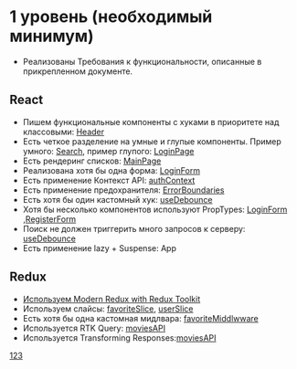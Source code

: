 # 1 уровень (необходимый минимум)
* Реализованы Требования к функциональности, описанные в прикрепленном документе.

## React

* Пишем функциональные компоненты c хуками в приоритете над классовыми: [Header](../src/components/Header/Header.jsx)
* Есть четкое разделение на умные и глупые компоненты. Пример умного: [Search](../src/components/Search/Search.jsx), пример глупого: [LoginPage](../src/pages/LoginPage/LoginPage.jsx)
* Есть рендеринг списков: [MainPage](../src/pages/MainPage/MainPage.js)
* Реализована хотя бы одна форма: [LoginForm](../src/components/AuthComponents/Forms/LoginForm.js)
* Есть применение Контекст API: [authContext](../src/store/context/authContext.js)
* Есть применение предохранителя: [ErrorBoundaries](../src/components/ErrorBoundaries/ErrorBoundaries.js)
* Есть хотя бы один кастомный хук: [useDebounce](../src/hooks/useDebounce.js)
* Хотя бы несколько компонентов используют PropTypes:  [LoginForm](../src/components/AuthComponents/Forms/LoginForm.js) ,[RegisterForm](../src/components/AuthComponents/Forms/RegisterForm.js)
* Поиск не должен триггерить много запросов к серверу:  [useDebounce](../src/hooks/useDebounce.js)
* Есть применение lazy + Suspense: App

## Redux
* [Используем Modern Redux with Redux Toolkit](./store/store.js)
* Используем слайсы: [favoriteSlice](../src/store/slices/favoriteSlice.js),  [userSlice](../src/store/slices/userSlice.js)
* Есть хотя бы одна кастомная мидлвара: [favoriteMiddlwware](../src/store/middleware/favoriteMiddleware.js)
* Используется RTK Query: [moviesAPI](../src/store/API/moviesAPI.js)
* Используется Transforming Responses:[moviesAPI](../src/store/API/moviesAPI.js)

[123](./main/)

